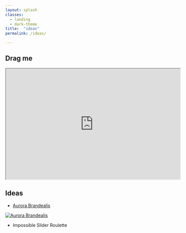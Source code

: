 ```yaml
---
layout: splash
classes:
  - landing
  - dark-theme
title:  "ideas"
permalink: /ideas/

---
```


## Drag me

<center>

<iframe src="https://benpercifield.github.io/DragBen.html" width="550" height="350"></iframe> </center>

## Ideas

* [Aurora Brandealis](https://www.youtube.com/watch?v=FwwQmDsgi1g)


[![Aurora Brandealis](https://img.youtube.com/vi/FwwQmDsgi1g/0.jpg)](https://www.youtube.com/watch?v=FwwQmDsgi1g)

* Impossible Slider Roulette

[logo]: https://github.com/adam-p/markdown-here/raw/master/src/common/images/icon48.png "Meat Roulette"
